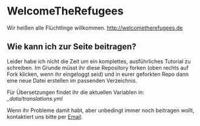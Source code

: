 # WelcomeTheRefugees
Wir heißen alle Flüchtlinge willkommen. http://welcometherefugees.de

## Wie kann ich zur Seite beitragen?
Leider habe ich nicht die Zeit um ein komplettes, ausführliches Tutorial zu schreiben. Im Grunde müsst ihr diese Repository forken (oben rechts auf Fork klicken, wenn ihr eingeloggt seid) und in eurer geforkten Repo dann eine neue Datei erstellen im passenden Verzeichnis.

Für Übersetzungen findet ihr die aktuellen Variablen in: _\_data/translations.yml_

Wenn ihr Probleme damit habt, aber unbedingt immer noch beitragen wollt, kontaktiert uns bitte per [Email](mailto:lw.leonweber@gmail.com).
